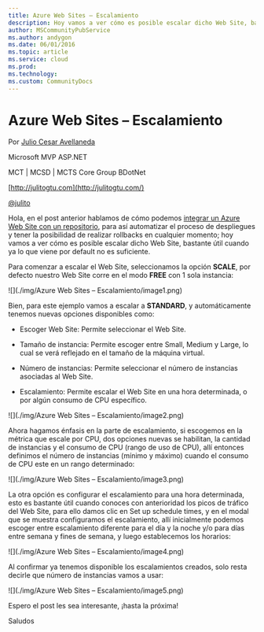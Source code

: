 ```yaml
---
title: Azure Web Sites – Escalamiento
description: Hoy vamos a ver cómo es posible escalar dicho Web Site, bastante útil cuando ya lo que viene por default no es suficiente
author: MSCommunityPubService
ms.author: andygon
ms.date: 06/01/2016
ms.topic: article
ms.service: cloud
ms.prod: 
ms.technology:
ms.custom: CommunityDocs
---
```


# Azure Web Sites – Escalamiento 

Por [Julio Cesar Avellaneda](http://mvp.microsoft.com/en-us/MVP/Julio%20Cesar%20Avellaneda-4038198)

Microsoft MVP ASP.NET

MCT | MCSD | MCTS
Core Group BDotNet

[http://julitogtu.com](http://julitogtu.com/)

[@julito](https://twitter.com/julitogtu)

Hola, en el post anterior hablamos de cómo podemos [integrar un Azure
Web Site con un
repositorio](http://julitogtu.wordpress.com/2014/03/10/azure-azure-web-sites-integracion-con-repositorios/),
para así automatizar el proceso de despliegues y tener la posibilidad de
realizar rollbacks en cualquier momento; hoy vamos a ver cómo es posible
escalar dicho Web Site, bastante útil cuando ya lo que viene por default
no es suficiente.

Para comenzar a escalar el Web Site, seleccionamos la opción **SCALE**,
por defecto nuestro Web Site corre en el modo **FREE** con 1 sola
instancia:

![](./img/Azure Web Sites – Escalamiento/image1.png)

Bien, para este ejemplo vamos a escalar a **STANDARD**, y
automáticamente tenemos nuevas opciones disponibles como:

* Escoger Web Site: Permite seleccionar el Web Site.

* Tamaño de instancia: Permite escoger entre Small, Medium y Large, lo
cual se verá reflejado en el tamaño de la máquina virtual.

* Número de instancias: Permite seleccionar el número de instancias
asociadas al Web Site.

* Escalamiento: Permite escalar el Web Site en una hora determinada, o por
algún consumo de CPU específico.

![](./img/Azure Web Sites – Escalamiento/image2.png)

Ahora hagamos énfasis en la parte de escalamiento, si escogemos en la
métrica que escale por CPU, dos opciones nuevas se habilitan, la
cantidad de instancias y el consumo de CPU (rango de uso de CPU), allí
entonces definimos el número de instancias (mínimo y máximo) cuando el
consumo de CPU este en un rango determinado:

![](./img/Azure Web Sites – Escalamiento/image3.png)

La otra opción es configurar el escalamiento para una hora determinada,
esto es bastante útil cuando conoces con anterioridad los picos de
tráfico del Web Site, para ello damos clic en Set up schedule times, y
en el modal que se muestra configuramos el escalamiento, allí
inicialmente podemos escoger entre escalamiento diferente para el día y
la noche y/o para días entre semana y fines de semana, y luego
establecemos los horarios:

![](./img/Azure Web Sites – Escalamiento/image4.png)

Al confirmar ya tenemos disponible los escalamientos creados, solo resta
decirle que número de instancias vamos a usar:

![](./img/Azure Web Sites – Escalamiento/image5.png)

Espero el post les sea interesante, ¡hasta la próxima!

Saludos




